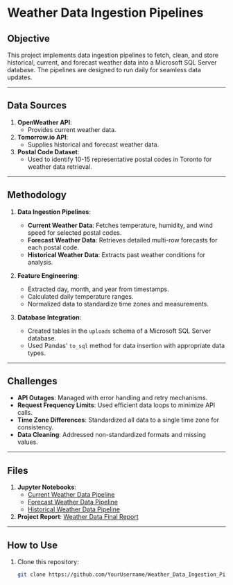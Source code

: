 # Weather Data Ingestion Pipelines

## Objective
This project implements data ingestion pipelines to fetch, clean, and store historical, current, and forecast weather data into a Microsoft SQL Server database. The pipelines are designed to run daily for seamless data updates.

---

## Data Sources
1. **OpenWeather API**:
   - Provides current weather data.
2. **Tomorrow.io API**:
   - Supplies historical and forecast weather data.
3. **Postal Code Dataset**:
   - Used to identify 10-15 representative postal codes in Toronto for weather data retrieval.

---

## Methodology
1. **Data Ingestion Pipelines**:
   - **Current Weather Data**: Fetches temperature, humidity, and wind speed for selected postal codes.
   - **Forecast Weather Data**: Retrieves detailed multi-row forecasts for each postal code.
   - **Historical Weather Data**: Extracts past weather conditions for analysis.

2. **Feature Engineering**:
   - Extracted day, month, and year from timestamps.
   - Calculated daily temperature ranges.
   - Normalized data to standardize time zones and measurements.

3. **Database Integration**:
   - Created tables in the `uploads` schema of a Microsoft SQL Server database.
   - Used Pandas' `to_sql` method for data insertion with appropriate data types.

---

## Challenges
- **API Outages**: Managed with error handling and retry mechanisms.
- **Request Frequency Limits**: Used efficient data loops to minimize API calls.
- **Time Zone Differences**: Standardized all data to a single time zone for consistency.
- **Data Cleaning**: Addressed non-standardized formats and missing values.

---

## Files
1. **Jupyter Notebooks**:
   - [Current Weather Data Pipeline](./Current%20Weather%20Data-2.ipynb)
   - [Forecast Weather Data Pipeline](./Forecast%20Weather%20Data-2.ipynb)
   - [Historical Weather Data Pipeline](./Historical%20Weather%20Data%20Final-2.ipynb)
2. **Project Report**: [Weather Data Final Report](./MMAI%205100%20Weather%20Data%20Final%20copy-1.pdf)

---

## How to Use
1. Clone this repository:
   ```bash
   git clone https://github.com/YourUsername/Weather_Data_Ingestion_Pipelines.git

